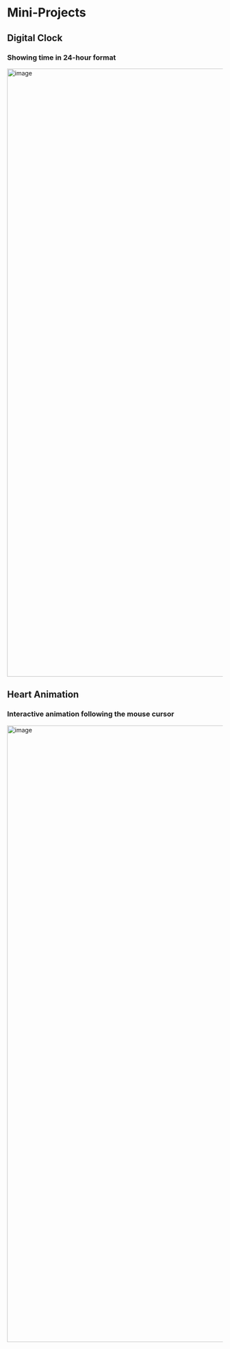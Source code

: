 # Mini-Projects

## Digital Clock
### Showing time in 24-hour format 
<img width="1420" alt="image" src="https://user-images.githubusercontent.com/97334281/215191376-91cbfa4c-0371-4b60-959d-9868404b541b.png">

## Heart Animation
### Interactive animation following the mouse cursor
<img width="1440" alt="image" src="https://user-images.githubusercontent.com/97334281/215191676-03a38222-d3bc-40c6-a43d-7edba02f34f1.png">

